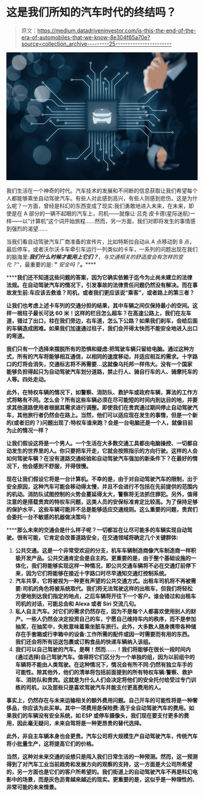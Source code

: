 # 这是我们所知的汽车时代的终结吗？

> 原文：<https://medium.datadriveninvestor.com/is-this-the-end-of-the-era-of-automobiles-that-we-know-8e304f65a70e?source=collection_archive---------25----------------------->

![](img/a1bd70f72432a900af664ebeedd29b21.png)

我们生活在一个神奇的时代。汽车技术的发展和不间断的信息获取让我们希望每个人都能够乘坐自动驾驶汽车。有些人对此感到高兴，有些人则感到悲伤。这是为什么呢？一方面，曾经是科幻的东西变成了现实:我们勇敢地进入未来，在未来，即使是在 A 部分的一辆不起眼的汽车上，司机——就像让·吕克·皮卡德(星际迷航)一样——以“计算机”这个词开始旅程……然而，另一方面，我们对即将发生的事情感到强烈的渴望……

当我们看自动驾驶汽车厂商准备的宣传片，比如特斯拉自动从 A 点移动到 B 点，最后停车，或者沃尔沃卡车牵引车运行一列类似的卡车，一系列的问题出现在我们的脑海里:***我们什么时候才能用上它们？***，*与交通相关的舒适度会有怎样的变化？*"，最重要的是: **"** *安全吗？***。******

******我们还不知道这些问题的答案，因为它确实依赖于迄今为止尚未建立的法律法规。在自动驾驶汽车的情况下，引发事故的法律责任问题仍然没有解决。而在事故发生前:**车应该去救谁？**司机，或者我们更应该说“乘客”，或者路上的第三者？******

****让我们也考虑上述卡车列的交通分担的结果，其中车辆之间仅保持最小的空间。这样一根柱子最长可达 60 米！这样的栏目怎么超车？在高速公路上，我们在左车道，错过了出口，柱在我们旁边，右车道，怎么下公路？如果我们刹车，会给后面的车辆造成困难。如果我们加速通过柱子，我们会开得太快而不能安全地进入出口的弯道。****

****我们只有一个选择来摆脱所有的恐惧和疑虑:**把驾驶车辆只留给电脑**。通过这种方式，所有的汽车将能够相互通信，以相同的速度移动，并适应相互的需求。十字路口的灯将会消失，交通标志将不再需要…这就像乌托邦一样伟大。没有一个国家能够负担得起只为自动驾驶汽车划分道路，禁止行人、骑自行车的人、骑摩托车的人等。四处走动。****

****此外，在特权车辆的情况下，如警察、消防队、救护车或政府车辆，算法的工作方式将略有不同。怎么会？所有这些车辆必须在尽可能短的时间内到达目的地，并要求其他道路使用者根据其需求进行调整。即使我们在贵宾通过期间停止自动驾驶汽车，其他旅行者仍然会在路上。当然，他们可以适应现在发生的事情，但是一个新的(或者旧的？)问题出现了:特权车谁来跑？会是一台**电脑还是一个人**，就像目前为止的情况一样？****

****让我们假设这将是一个男人。一个生活在大多数交通工具都由电脑操控、一切都自动发生的世界里的人。你只要把车开走，它就会按照指示的方向行驶。这样的人会如何驾驶车辆？在没有道路交通经验和自动驾驶汽车强加的新条件下？在最好的情况下，他会感到不舒服，开得很慢。****

****现在让我们假设它将是一台计算机。不幸的是，由于对自动驾驶汽车的限制，出于安全原因，这种汽车可能会移动得太慢，并且不会进行不包括在先前提供的范围内的机动。消防队试图控制的火势会蔓延得太大，警察将无法抓住罪犯。另外，值得注意的是搭载**贵宾**的特权车问题，这类人员的安保标准肯定比较高。为了保持足够的保护水平，这些车辆可能并不总是能够适应交通规则。这么重要的问题，贵宾们会委托一台不敏感的机器做决策吗？****

******那么未来的交通会是什么样子呢？**一切都旨在让尽可能多的车辆实现自动驾驶。很有可能，它肯定会改善道路安全，在交通领域将确定几个关键群体:****

1.  ******公共交通**。这是一个非常受欢迎的分支，机车车辆制造商像汽车制造商一样积极开发产品。公共交通肯定会是自主的。更重要的是，由于整个基础设施的一体化，我们将能够实现这样一种情况，即公共交通车辆将不必在交通灯前停下来，因为它们将能够在接近十字路口时尽早通知交通灯控制系统。****
2.  ****汽车共享，它将被视为一种更有声望的公共交通方式。出租车司机将不再被需要:司机的角色将被系统取代。我们将无法驾驶这样的出租车，但我们将轻松方便地到达我们指定的地点，之后车辆将开往下一个客户。谁会错过和出租车司机的对话，可能总会和 Alexa 或者 Siri 交流几句。****
3.  ******私人自主汽车**。对它们的需求仍然存在，因为不是每个人都喜欢使用别人的财产。一些人仍然会决定投资自己的车，宁愿自己维持车内的秩序，而不是参加抽奖，在抽奖中，失败意味着乘坐脏车旅行。此外，大多数人随身携带各种储存在手套箱或行李箱中的设备:工作所需的配件或因一时需要而有用的东西。我们还会将所有运送包裹或订购食品的快递车辆纳入该组。****
4.  ******我们可以自己驾驶的汽车**。是啊！然而……！我们将能够在很长一段时间内(通过选择)自己驾驶汽车。值得将它们区分为一个单独的组，因为以前组中的车辆将不能由人类驾驶。在这种情况下，情况会有所不同:仍然有独立车手的可能性。除其他外，他们的清单将包括前面提到的所有特权车辆:警察、救护车、消防队和贵宾。这就是为什么人们会决定将他们的安全托付给受过专门训练的司机，以及那些只是喜欢驾驶汽车并能支付更高费用的人。****

****事实上，仍然存在与未来运输相关的额外费用问题。自己开车的可能性将是一种奢侈品，你应该为此买单。其中一项费用是保险费:高于全自动驾驶汽车的费用。如果我们的车辆没有安全系统，如 ESP 或停车摄像头，我们现在要支付更多的费用，因此毫无疑问，未来自驾将是一种更昂贵的替代选择。****

****此外，非自主车辆本身也会更贵。汽车公司将大规模生产自动驾驶汽车，传统汽车将小批量生产，这将提高它们的价格。****

****当然，这种对未来交通的设想只是闯入我们日常生活的一种预测。然而，这一预测得到了对汽车工业当前趋势和发展方向的观察的支持，这一方面是大公司所希望的，另一方面也是它们的客户所希望的。我们街道上的自动驾驶汽车不再是科幻电影中的场景，而是灰色沥青越来越近的现实。更重要的是，这似乎是一种理性的、非常可能的未来情景。****